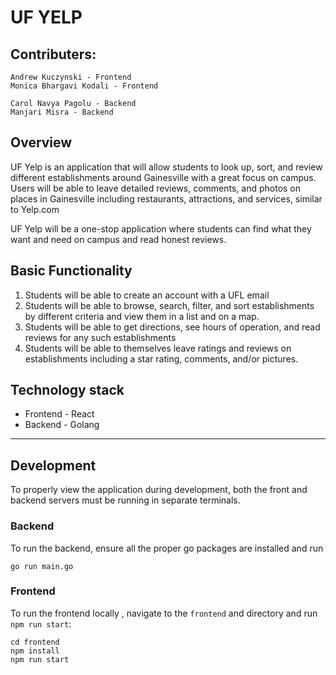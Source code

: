# UF YELP


## Contributers:
```
Andrew Kuczynski - Frontend
Monica Bhargavi Kodali - Frontend

Carol Navya Pagolu - Backend
Manjari Misra - Backend
```

## Overview
UF Yelp is an application that will allow students to look up, sort, and review different establishments around Gainesville with a great focus on campus. Users will be able to leave detailed reviews, comments, and photos on places in Gainesville including restaurants, attractions, and services, similar to Yelp.com

UF Yelp will be a one-stop application where students can find what they want and need on campus and read honest reviews.

## Basic Functionality
1. Students will be able to create an account with a UFL email
2. Students will be able to browse, search, filter, and sort establishments by different criteria and view them in a list and on a map.
3. Students will be able to get directions, see hours of operation, and read reviews for any such establishments
4. Students will be able to themselves leave ratings and reviews on establishments including a star rating, comments, and/or pictures.

## Technology stack
- Frontend - React
- Backend  - Golang

---

## Development

To properly view the application during development, both the front and backend servers must be running in separate terminals.

### Backend

To run the backend, ensure all the proper go packages are installed and run

```
go run main.go
```

### Frontend

To run the frontend locally , navigate to the `frontend` and directory and run `npm run start`:

```
cd frontend
npm install
npm run start
```
